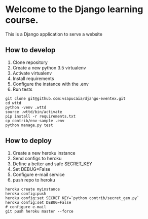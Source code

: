 # Welcome to the Django learning course.

This is a Django application to serve a website

## How to develop

1. Clone repository
2. Create a new python 3.5 virtualenv
3. Activate virtualenv
4. Install requirements
5. Configure the instance with the .env
6. Run tests

```console
git clone git@github.com:vsapucaia/django-eventex.git
cd wttd
python -venv .wttd
source .wttd/bin/activate
pip install -r requirements.txt
cp contrib/env-sample .env
python manage.py test
```


## How to deploy

1. Create a new heroku instance
2. Send configs to heroku
3. Define a better and safe SECRET_KEY
4. Set DEBUG=False
5. Configure e-mail service
6. push repo to heroku

```console
heroku create myinstance
heroku config:push
heroku config:set SECRET_KEY=`python contrib/secret_gen.py`
heroku config:set DEBUG=False
# configure e-mail
git push heroku master --force
```
